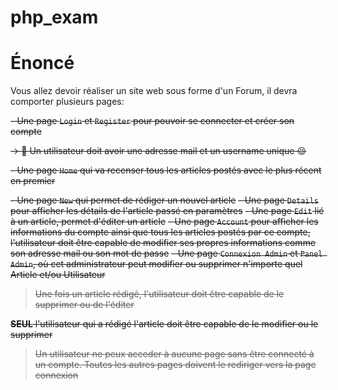 # php_exam

# Énoncé

Vous allez devoir réaliser un site web sous forme d'un Forum, il devra comporter plusieurs pages:

~~- Une page `Login` et `Register` pour pouvoir se connecter et créer son compte~~
    
~~→ 🚨 Un utilisateur doit avoir une adresse mail et un username unique 😉~~
    
~~- Une page `Home` qui va recenser tous les articles postés avec le plus récent en premier~~

~~- Une page `New` qui permet de rédiger un nouvel article~~
~~- Une page `Details` pour afficher les détails de l'article passé en paramètres~~
~~- Une page `Edit` lié à un article, permet d'éditer un article~~
~~- Une page `Account` pour afficher les informations du compte ainsi que tous les articles postés par ce compte, l'utilisateur doit être capable de modifier ses propres informations comme son adresse mail ou son mot de passe~~
~~- Une page `Connexion Admin` et `Panel Admin`,  où cet administrateur peut modifier ou supprimer n'importe quel Article et/ou Utilisateur~~

> ~~Une fois un article rédigé, l'utilisateur doit être capable de le supprimer ou de l'éditer~~
> 


 ~~**SEUL** l'utilisateur qui a rédigé l'article doit être capable de le modifier ou le supprimer~~



> ~~Un utilisateur ne peux acceder à aucune page sans être connecté à un compte. Toutes les autres pages doivent le rediriger vers la page connexion~~
> 

